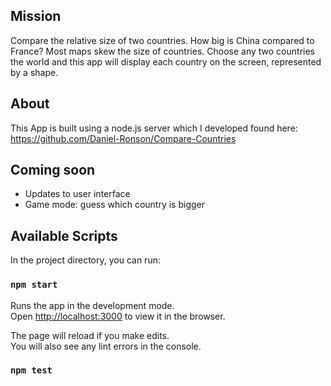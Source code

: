 ## Mission
Compare the relative size of two countries.  How big is China compared to France?  Most maps skew the size of countries.
Choose any two countries the world and this app will display each country on the screen, represented by a shape.

## About
This App is built using a node.js server which I developed found here: https://github.com/Daniel-Ronson/Compare-Countries

## Coming soon
- Updates to user interface
- Game mode: guess which country is bigger

## Available Scripts

In the project directory, you can run:

### `npm start`

Runs the app in the development mode.<br />
Open [http://localhost:3000](http://localhost:3000) to view it in the browser.

The page will reload if you make edits.<br />
You will also see any lint errors in the console.

### `npm test`
